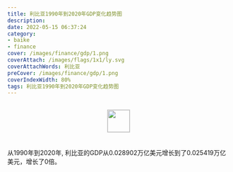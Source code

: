 ```yaml
---
title: 利比亚1990年到2020年GDP变化趋势图
description: 
date: 2022-05-15 06:37:24
category:
- baike
- finance
cover: /images/finance/gdp/1.png
coverAttach: /images/flags/1x1/ly.svg
coverAttachWords: 利比亚
preCover: /images/finance/gdp/1.png
coverIndexWidth: 80%
tags: 利比亚1990年到2020年GDP变化趋势图
---
```




<script src="/assets/js/charts/chart.js"></script>

<div style="text-align: center; margin: 30px 0; ">
    <img src="/images/flags/1x1/ly.svg" style="width: 50px; border: 1px solid #cccccc; ">
</div>

<div style="width: 98%; margin: 0 0 35px 0; ">
    <canvas id="myChart"></canvas>
</div>

<div>
<p class="paragraph">从1990年到2020年, 利比亚的GDP从0.028902万亿美元增长到了0.025419万亿美元，增长了0倍。</p>
</div>

<script>

    const dataGdp = {
        labels: [1990, 1991, 1992, 1993, 1994, 1995, 1996, 1997, 1998, 1999, 2000, 2001, 2002, 2003, 2004, 2005, 2006, 2007, 2008, 2009, 2010, 2011, 2012, 2013, 2014, 2015, 2016, 2017, 2018, 2019, 2020],
        datasets: [{
            label: '(万亿美元)  •  即刻编程  •  cn.hongkezhang.com',
            backgroundColor: 'rgb(0 0 128)',
            borderColor: 'rgb(0 0 128)',
            data: [0.028902, 0.031995, 0.033881, 0.030657, 0.028608, 0.025544, 0.027885, 0.030699, 0.027250, 0.035977, 0.038270, 0.034110, 0.020482, 0.026266, 0.033122, 0.047334, 0.054962, 0.067516, 0.087140, 0.063028, 0.074773, 0.034699, 0.081874, 0.065503, 0.041143, 0.027842, 0.026197, 0.037883, 0.052608, 0.052091, 0.025419],
            barPercentage: 0.3
        }]
    };

    const config = {
        type: 'line',
        data: dataGdp,
        options: {
            series: [
                {
                    barWidth: '20%'
                }
            ]
        }
    };

    const myChart = new Chart(
        document.getElementById('myChart'),
        config
    );
</script>
